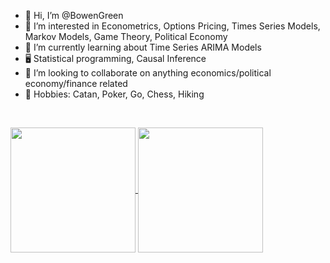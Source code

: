 - 👋 Hi, I’m @BowenGreen
- 👀 I’m interested in Econometrics, Options Pricing, Times Series Models, Markov Models, Game Theory, Political Economy
- 🌱 I’m currently learning about Time Series ARIMA Models
- 🖥️ Statistical programming, Causal Inference
- 💞️ I’m looking to collaborate on anything economics/political economy/finance related
- 👾 Hobbies: Catan, Poker, Go, Chess, Hiking

&nbsp;

<a href="https://github.com/NickCH-K/github-readme-stats">
  <img height=200 align="center" src="https://github-readme-stats.vercel.app/api?username=NickCH-K&rank_icon=github&theme=dark&custom_title=Statistics&card_width=320" />
</a>
<a href="https://github.com/NickCH-K/convoychat">
  <img height=200 align="center" src="https://github-readme-stats.vercel.app/api/top-langs?username=NickCH-K&theme=dark&layout=compact&hide_progress=true&langs_count=8&card_width=320" />
</a>
